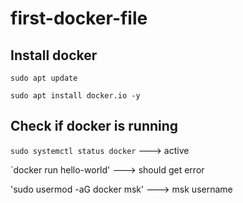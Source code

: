 # first-docker-file

## Install docker

`sudo apt update`

`sudo apt install docker.io -y`

## Check if docker is running 


`sudo systemctl status docker` ---> active

`docker run hello-world' ---> should get error

'sudo usermod -aG docker msk' ---> msk username

